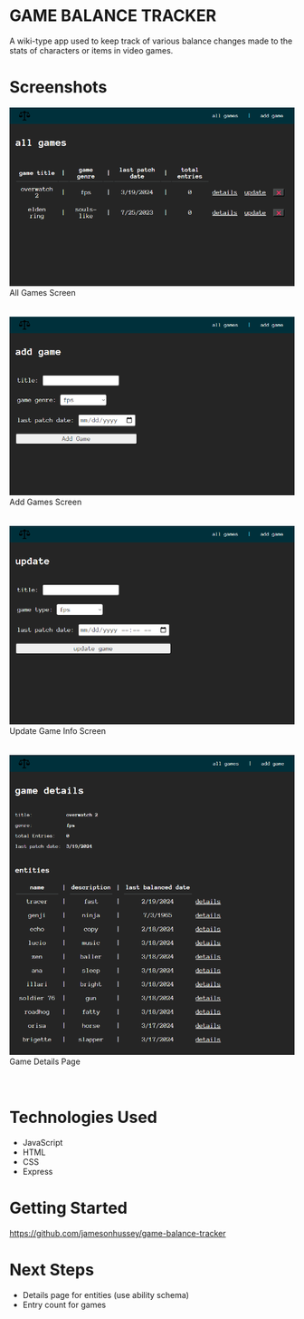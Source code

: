 # GAME BALANCE TRACKER
A wiki-type app used to keep track of various balance changes made to the stats of characters or items in video games.

# Screenshots

<img src="public/stylesheets/images/all-games-screen.png"> <br>
All Games Screen <br><br><br>
<img src="public/stylesheets/images/add-game-screen.png"> <br>
Add Games Screen <br><br><br>
<img src="public/stylesheets/images/update-screen.png"> <br>
Update Game Info Screen <br><br><br>
<img src="public/stylesheets/images/game-details-page.png"> <br>
Game Details Page <br><br><br>


# Technologies Used

- JavaScript
- HTML
- CSS
- Express

# Getting Started

https://github.com/jamesonhussey/game-balance-tracker


# Next Steps

- Details page for entities (use ability schema)
- Entry count for games

 